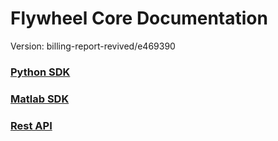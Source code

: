 # Flywheel Core Documentation
Version: billing-report-revived/e469390

### [Python SDK](python/)

### [Matlab SDK](matlab/)

### [Rest API](swagger/index.html)

